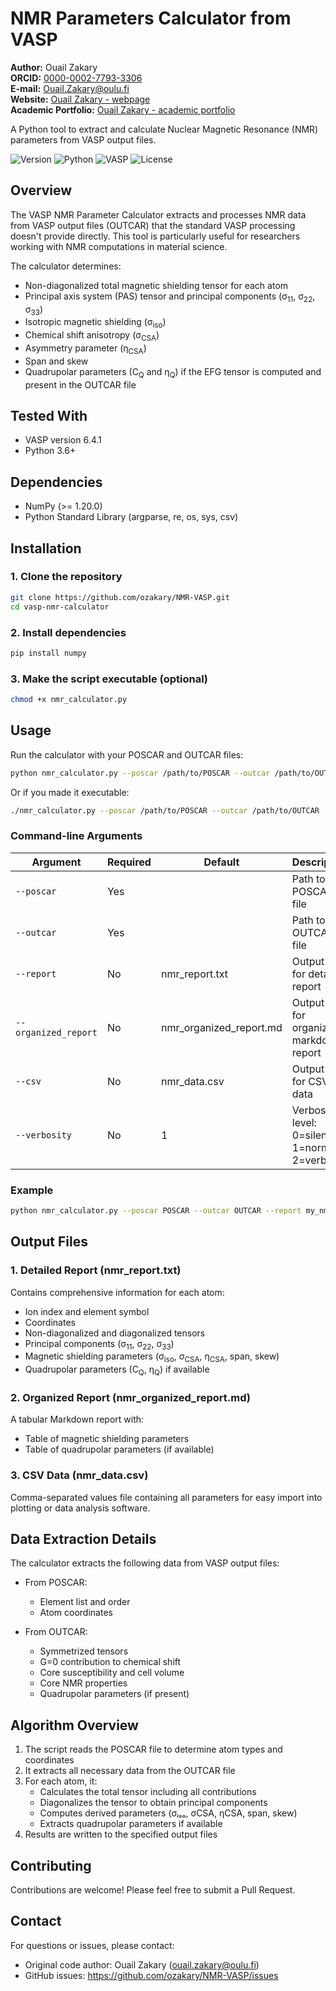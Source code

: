 # NMR Parameters Calculator from VASP

**Author:** Ouail Zakary  
**ORCID:** [0000-0002-7793-3306](https://orcid.org/0000-0002-7793-3306)  
**E-mail:** [Ouail.Zakary@oulu.fi](mailto:Ouail.Zakary@oulu.fi)  
**Website:** [Ouail Zakary - webpage](https://cc.oulu.fi/~nmrwww/members/Ouail_Zakary.html)  
**Academic Portfolio:** [Ouail Zakary - academic portfolio](https://ozakary.github.io/)  

A Python tool to extract and calculate Nuclear Magnetic Resonance (NMR) parameters from VASP output files.

![Version](https://img.shields.io/badge/version-0.1.0-blue)
![Python](https://img.shields.io/badge/python-3.6%2B-blue)
![VASP](https://img.shields.io/badge/VASP-6.4.1-green)
![License](https://img.shields.io/badge/license-MIT-orange)

## Overview

The VASP NMR Parameter Calculator extracts and processes NMR data from VASP output files (OUTCAR) that the standard VASP processing doesn't provide directly. This tool is particularly useful for researchers working with NMR computations in material science.

The calculator determines:
- Non-diagonalized total magnetic shielding tensor for each atom
- Principal axis system (PAS) tensor and principal components (σ<sub>11</sub>, σ<sub>22</sub>, σ<sub>33</sub>)
- Isotropic magnetic shielding (σ<sub>iso</sub>)
- Chemical shift anisotropy (σ<sub>CSA</sub>)
- Asymmetry parameter (η<sub>CSA</sub>)
- Span and skew
- Quadrupolar parameters (C<sub>Q</sub> and η<sub>Q</sub>) if the EFG tensor is computed and present in the OUTCAR file

## Tested With

- VASP version 6.4.1
- Python 3.6+

## Dependencies

- NumPy (>= 1.20.0)
- Python Standard Library (argparse, re, os, sys, csv)

## Installation

### 1. Clone the repository

```bash
git clone https://github.com/ozakary/NMR-VASP.git
cd vasp-nmr-calculator
```

### 2. Install dependencies

```bash
pip install numpy
```

### 3. Make the script executable (optional)

```bash
chmod +x nmr_calculator.py
```

## Usage

Run the calculator with your POSCAR and OUTCAR files:

```bash
python nmr_calculator.py --poscar /path/to/POSCAR --outcar /path/to/OUTCAR
```

Or if you made it executable:

```bash
./nmr_calculator.py --poscar /path/to/POSCAR --outcar /path/to/OUTCAR
```

### Command-line Arguments

| Argument | Required | Default | Description |
|----------|----------|---------|-------------|
| `--poscar` | Yes | | Path to the POSCAR file |
| `--outcar` | Yes | | Path to the OUTCAR file |
| `--report` | No | nmr_report.txt | Output file for detailed report |
| `--organized_report` | No | nmr_organized_report.md | Output file for organized markdown report |
| `--csv` | No | nmr_data.csv | Output file for CSV data |
| `--verbosity` | No | 1 | Verbosity level: 0=silent, 1=normal, 2=verbose |

### Example

```bash
python nmr_calculator.py --poscar POSCAR --outcar OUTCAR --report my_nmr_report.txt --verbosity 2
```

## Output Files

### 1. Detailed Report (nmr_report.txt)

Contains comprehensive information for each atom:
- Ion index and element symbol
- Coordinates
- Non-diagonalized and diagonalized tensors
- Principal components (σ<sub>11</sub>, σ<sub>22</sub>, σ<sub>33</sub>)
- Magnetic shielding parameters (σ<sub>iso</sub>, σ<sub>CSA</sub>, η<sub>CSA</sub>, span, skew)
- Quadrupolar parameters (C<sub>Q</sub>, η<sub>Q</sub>) if available

### 2. Organized Report (nmr_organized_report.md)

A tabular Markdown report with:
- Table of magnetic shielding parameters
- Table of quadrupolar parameters (if available)

### 3. CSV Data (nmr_data.csv)

Comma-separated values file containing all parameters for easy import into plotting or data analysis software.

## Data Extraction Details

The calculator extracts the following data from VASP output files:

- From POSCAR:
  - Element list and order
  - Atom coordinates

- From OUTCAR:
  - Symmetrized tensors
  - G=0 contribution to chemical shift
  - Core susceptibility and cell volume
  - Core NMR properties
  - Quadrupolar parameters (if present)

## Algorithm Overview

1. The script reads the POSCAR file to determine atom types and coordinates
2. It extracts all necessary data from the OUTCAR file
3. For each atom, it:
   - Calculates the total tensor including all contributions
   - Diagonalizes the tensor to obtain principal components
   - Computes derived parameters (σᵢₛₒ, σCSA, ηCSA, span, skew)
   - Extracts quadrupolar parameters if available
4. Results are written to the specified output files

## Contributing

Contributions are welcome! Please feel free to submit a Pull Request.

## Contact

For questions or issues, please contact:
- Original code author: Ouail Zakary (ouail.zakary@oulu.fi)
- GitHub issues: https://github.com/ozakary/NMR-VASP/issues
